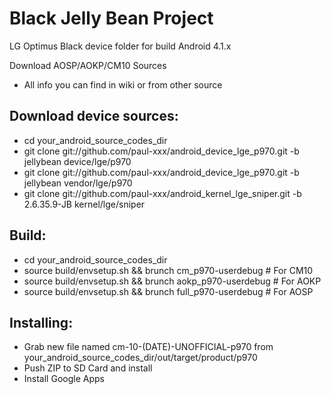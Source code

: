 Black Jelly Bean Project
========================
LG Optimus Black device folder for build Android 4.1.x

Download AOSP/AOKP/CM10 Sources
- All info you can find in wiki or from other source

Download device sources:
---------
- cd your_android_source_codes_dir
- git clone git://github.com/paul-xxx/android_device_lge_p970.git -b jellybean device/lge/p970
- git clone git://github.com/paul-xxx/android_device_lge_p970.git -b jellybean vendor/lge/p970
- git clone git://github.com/paul-xxx/android_kernel_lge_sniper.git -b 2.6.35.9-JB kernel/lge/sniper

Build:
------
- cd your_android_source_codes_dir
- source build/envsetup.sh && brunch cm_p970-userdebug # For CM10
- source build/envsetup.sh && brunch aokp_p970-userdebug # For AOKP
- source build/envsetup.sh && brunch full_p970-userdebug # For AOSP

Installing:
-----------
- Grab new file named cm-10-(DATE)-UNOFFICIAL-p970 from your_android_source_codes_dir/out/target/product/p970
- Push ZIP to SD Card and install
- Install Google Apps

